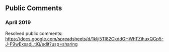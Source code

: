 ## Public Comments
### April 2019 
Resolved public comments:  https://docs.google.com/spreadsheets/d/1klji5Tl82CkddGHWhTZihuxQCp5-J-F9wExsadj_tiQ/edit?usp=sharing
